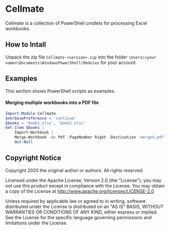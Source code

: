 # Cellmate

Cellmate is a collection of PowerShell cmdlets for processing Excel workbooks.

## How to Intall

Unpack the zip file `Cellmate-<version>.zip` into the folder `\Users\<your name>\Documents\WindowsPowerShell\Modules` for your account.

## Examples

This section shows PowerShell scripts as examples.

#### Merging multiple workbooks into a PDF file
```powershell
Import-Module Cellmate
$VerbosePreference = 'continue'
$books = 'book1.xlsx', 'book2.xlsx'
Get-Item $books |
    Import-Workbook |
    Merge-Workbook -As Pdf -PageNumber Right -Destination 'merged.pdf' |
    Out-Null
```

## Copyright Notice
Copyright 2020 the original author or authors. All rights reserved.

Licensed under the Apache License, Version 2.0 (the "License");
you may not use this product except in compliance with the License.
You may obtain a copy of the License at
http://www.apache.org/licenses/LICENSE-2.0

Unless required by applicable law or agreed to in writing, software
distributed under the License is distributed on an "AS IS" BASIS,
WITHOUT WARRANTIES OR CONDITIONS OF ANY KIND, either express or implied.
See the License for the specific language governing permissions and
limitations under the License.
